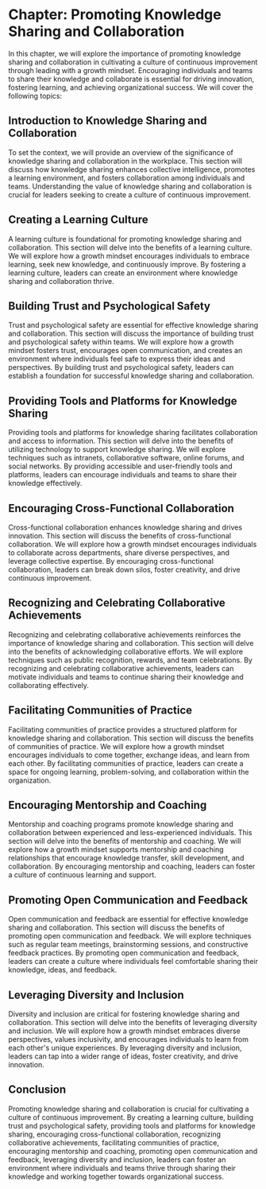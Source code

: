 Chapter: Promoting Knowledge Sharing and Collaboration
======================================================

In this chapter, we will explore the importance of promoting knowledge sharing and collaboration in cultivating a culture of continuous improvement through leading with a growth mindset. Encouraging individuals and teams to share their knowledge and collaborate is essential for driving innovation, fostering learning, and achieving organizational success. We will cover the following topics:

Introduction to Knowledge Sharing and Collaboration
---------------------------------------------------

To set the context, we will provide an overview of the significance of knowledge sharing and collaboration in the workplace. This section will discuss how knowledge sharing enhances collective intelligence, promotes a learning environment, and fosters collaboration among individuals and teams. Understanding the value of knowledge sharing and collaboration is crucial for leaders seeking to create a culture of continuous improvement.

Creating a Learning Culture
---------------------------

A learning culture is foundational for promoting knowledge sharing and collaboration. This section will delve into the benefits of a learning culture. We will explore how a growth mindset encourages individuals to embrace learning, seek new knowledge, and continuously improve. By fostering a learning culture, leaders can create an environment where knowledge sharing and collaboration thrive.

Building Trust and Psychological Safety
---------------------------------------

Trust and psychological safety are essential for effective knowledge sharing and collaboration. This section will discuss the importance of building trust and psychological safety within teams. We will explore how a growth mindset fosters trust, encourages open communication, and creates an environment where individuals feel safe to express their ideas and perspectives. By building trust and psychological safety, leaders can establish a foundation for successful knowledge sharing and collaboration.

Providing Tools and Platforms for Knowledge Sharing
---------------------------------------------------

Providing tools and platforms for knowledge sharing facilitates collaboration and access to information. This section will delve into the benefits of utilizing technology to support knowledge sharing. We will explore techniques such as intranets, collaborative software, online forums, and social networks. By providing accessible and user-friendly tools and platforms, leaders can encourage individuals and teams to share their knowledge effectively.

Encouraging Cross-Functional Collaboration
------------------------------------------

Cross-functional collaboration enhances knowledge sharing and drives innovation. This section will discuss the benefits of cross-functional collaboration. We will explore how a growth mindset encourages individuals to collaborate across departments, share diverse perspectives, and leverage collective expertise. By encouraging cross-functional collaboration, leaders can break down silos, foster creativity, and drive continuous improvement.

Recognizing and Celebrating Collaborative Achievements
------------------------------------------------------

Recognizing and celebrating collaborative achievements reinforces the importance of knowledge sharing and collaboration. This section will delve into the benefits of acknowledging collaborative efforts. We will explore techniques such as public recognition, rewards, and team celebrations. By recognizing and celebrating collaborative achievements, leaders can motivate individuals and teams to continue sharing their knowledge and collaborating effectively.

Facilitating Communities of Practice
------------------------------------

Facilitating communities of practice provides a structured platform for knowledge sharing and collaboration. This section will discuss the benefits of communities of practice. We will explore how a growth mindset encourages individuals to come together, exchange ideas, and learn from each other. By facilitating communities of practice, leaders can create a space for ongoing learning, problem-solving, and collaboration within the organization.

Encouraging Mentorship and Coaching
-----------------------------------

Mentorship and coaching programs promote knowledge sharing and collaboration between experienced and less-experienced individuals. This section will delve into the benefits of mentorship and coaching. We will explore how a growth mindset supports mentorship and coaching relationships that encourage knowledge transfer, skill development, and collaboration. By encouraging mentorship and coaching, leaders can foster a culture of continuous learning and support.

Promoting Open Communication and Feedback
-----------------------------------------

Open communication and feedback are essential for effective knowledge sharing and collaboration. This section will discuss the benefits of promoting open communication and feedback. We will explore techniques such as regular team meetings, brainstorming sessions, and constructive feedback practices. By promoting open communication and feedback, leaders can create a culture where individuals feel comfortable sharing their knowledge, ideas, and feedback.

Leveraging Diversity and Inclusion
----------------------------------

Diversity and inclusion are critical for fostering knowledge sharing and collaboration. This section will delve into the benefits of leveraging diversity and inclusion. We will explore how a growth mindset embraces diverse perspectives, values inclusivity, and encourages individuals to learn from each other's unique experiences. By leveraging diversity and inclusion, leaders can tap into a wider range of ideas, foster creativity, and drive innovation.

Conclusion
----------

Promoting knowledge sharing and collaboration is crucial for cultivating a culture of continuous improvement. By creating a learning culture, building trust and psychological safety, providing tools and platforms for knowledge sharing, encouraging cross-functional collaboration, recognizing collaborative achievements, facilitating communities of practice, encouraging mentorship and coaching, promoting open communication and feedback, leveraging diversity and inclusion, leaders can foster an environment where individuals and teams thrive through sharing their knowledge and working together towards organizational success.
